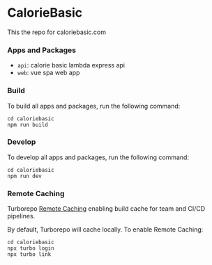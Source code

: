 # CalorieBasic

This the repo for caloriebasic.com

### Apps and Packages

- `api`: calorie basic lambda express api
- `web`: vue spa web app

### Build

To build all apps and packages, run the following command:

```
cd caloriebasic
npm run build
```

### Develop

To develop all apps and packages, run the following command:

```
cd caloriebasic
npm run dev
```

### Remote Caching

Turborepo [Remote Caching](https://turborepo.org/docs/features/remote-caching) enabling  build cache for team and CI/CD pipelines.

By default, Turborepo will cache locally. To enable Remote Caching:

```
cd caloriebasic
npx turbo login
npx turbo link
```
